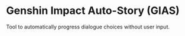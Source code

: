 # Genshin Impact Auto-Story (GIAS)

Tool to automatically progress dialogue choices without user input.